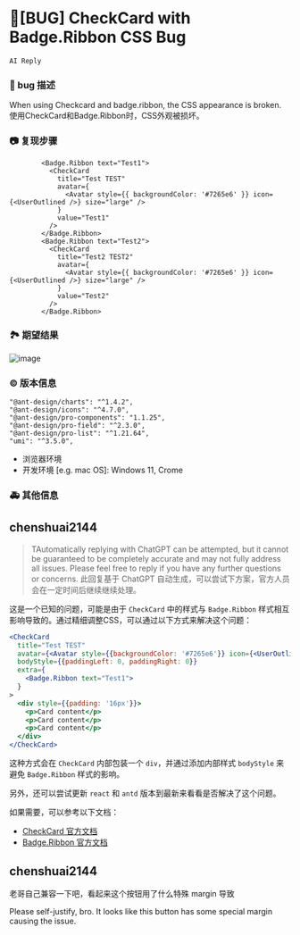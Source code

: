 # 🐛[BUG] CheckCard with Badge.Ribbon CSS Bug

`AI Reply`

### 🐛 bug 描述

When using Checkcard and badge.ribbon, the CSS appearance is broken.
使用CheckCard和Badge.Ribbon时，CSS外观被损坏。

<!--
详细地描述 bug，让大家都能理解
-->

### 📷 复现步骤

<!--
清晰描述复现步骤，让别人也能看到问题，如果可能，尽量提供可执行代码，
如：https://codesandbox.io/ 在此处创建一个 codesandbox，方便我们更快的排查和复现问题
-->

```
        <Badge.Ribbon text="Test1">
          <CheckCard
            title="Test TEST"
            avatar={
              <Avatar style={{ backgroundColor: '#7265e6' }} icon={<UserOutlined />} size="large" />
            }
            value="Test1"
          />
        </Badge.Ribbon>
        <Badge.Ribbon text="Test2">
          <CheckCard
            title="Test2 TEST2"
            avatar={
              <Avatar style={{ backgroundColor: '#7265e6' }} icon={<UserOutlined />} size="large" />
            }
            value="Test2"
          />
        </Badge.Ribbon>

```

### 🏞 期望结果

![image](https://user-images.githubusercontent.com/6988989/223979833-7dbaea54-85b4-4717-927e-db49422253f5.png)

### © 版本信息

    "@ant-design/charts": "^1.4.2",
    "@ant-design/icons": "^4.7.0",
    "@ant-design/pro-components": "1.1.25",
    "@ant-design/pro-field": "^2.3.0",
    "@ant-design/pro-list": "^1.21.64",
    "umi": "^3.5.0",

- 浏览器环境
- 开发环境 [e.g. mac OS]: Windows 11, Crome

### 🚑 其他信息

<!--
如截图等其他信息可以贴在这里
-->

## chenshuai2144

> TAutomatically replying with ChatGPT can be attempted, but it cannot be guaranteed to be completely accurate and may not fully address all issues. Please feel free to reply if you have any further questions or concerns.
> 此回复基于 ChatGPT 自动生成，可以尝试下方案，官方人员会在一定时间后继续继续处理。

这是一个已知的问题，可能是由于 `CheckCard` 中的样式与 `Badge.Ribbon` 样式相互影响导致的。通过精细调整CSS，可以通过以下方式来解决这个问题：

```jsx
<CheckCard
  title="Test TEST"
  avatar={<Avatar style={{backgroundColor: '#7265e6'}} icon={<UserOutlined />} size="large" />}
  bodyStyle={{paddingLeft: 0, paddingRight: 0}}
  extra={
    <Badge.Ribbon text="Test1">
  }
>
  <div style={{padding: '16px'}}>
    <p>Card content</p>
    <p>Card content</p>
    <p>Card content</p>
  </div>
</CheckCard>
```

这种方式会在 `CheckCard` 内部包装一个 `div`，并通过添加内部样式 `bodyStyle` 来避免 `Badge.Ribbon` 样式的影响。

另外，还可以尝试更新 `react` 和 `antd` 版本到最新来看看是否解决了这个问题。

如果需要，可以参考以下文档：

- [CheckCard 官方文档](https://ant.design/components/card-cn/#API)
- [Badge.Ribbon 官方文档](https://ant.design/components/badge-cn/#Badge.Ribbon)

## chenshuai2144

老哥自己兼容一下吧，看起来这个按钮用了什么特殊 margin 导致

Please self-justify, bro. It looks like this button has some special margin causing the issue.
